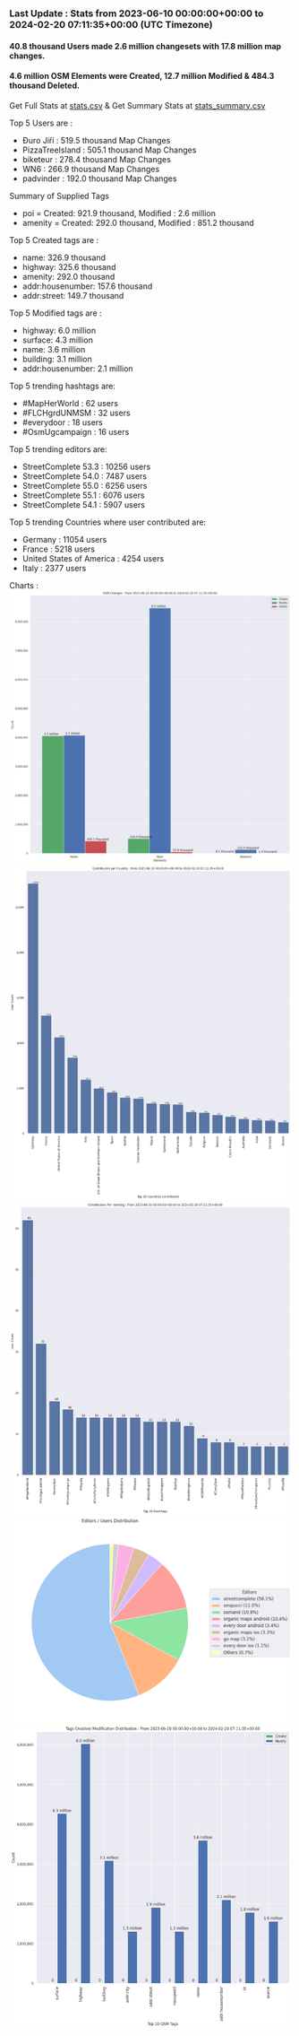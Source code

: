 ### Last Update : Stats from 2023-06-10 00:00:00+00:00 to 2024-02-20 07:11:35+00:00 (UTC Timezone)

#### 40.8 thousand Users made 2.6 million changesets with 17.8 million map changes.
#### 4.6 million OSM Elements were Created, 12.7 million Modified & 484.3 thousand Deleted.
Get Full Stats at [stats.csv](/stats/fieldmappers/Daily/stats.csv)
 & Get Summary Stats at [stats_summary.csv](/stats/fieldmappers/Daily/stats_summary.csv)

Top 5 Users are : 
- Đuro Jiří : 519.5 thousand Map Changes
- PizzaTreeIsland : 505.1 thousand Map Changes
- biketeur : 278.4 thousand Map Changes
- WN6 : 266.9 thousand Map Changes
- padvinder : 192.0 thousand Map Changes

Summary of Supplied Tags
- poi = Created: 921.9 thousand, Modified : 2.6 million
- amenity = Created: 292.0 thousand, Modified : 851.2 thousand


Top 5 Created tags are :
- name: 326.9 thousand
- highway: 325.6 thousand
- amenity: 292.0 thousand
- addr:housenumber: 157.6 thousand
- addr:street: 149.7 thousand


Top 5 Modified tags are :
- highway: 6.0 million
- surface: 4.3 million
- name: 3.6 million
- building: 3.1 million
- addr:housenumber: 2.1 million


Top 5 trending hashtags are:
- #MapHerWorld : 62 users
- #FLCHgrdUNMSM : 32 users
- #everydoor : 18 users
- #OsmUgcampaign : 16 users


Top 5 trending editors are:
- StreetComplete 53.3 : 10256 users
- StreetComplete 54.0 : 7487 users
- StreetComplete 55.0 : 6256 users
- StreetComplete 55.1 : 6076 users
- StreetComplete 54.1 : 5907 users


Top 5 trending Countries where user contributed are:
- Germany : 11054 users
- France : 5218 users
- United States of America : 4254 users
- Italy : 2377 users


 Charts : 
![Alt text](./stats_osm_changes.png) 
![Alt text](./stats_users_per_country.png) 
![Alt text](./stats_users_per_hashtag.png) 
![Alt text](./stats_editors_pie_chart.png) 
![Alt text](./stats_tags.png) 
